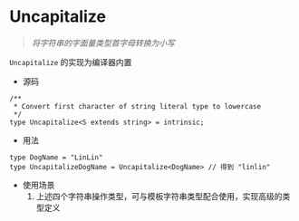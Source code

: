 # Uncapitalize

> *将字符串的字面量类型首字母转换为小写*

`Uncapitalize` 的实现为编译器内置

- 源码

```tsx
/**
 * Convert first character of string literal type to lowercase
 */
type Uncapitalize<S extends string> = intrinsic;
```

- 用法

```tsx
type DogName = "LinLin"
type UncapitalizeDogName = Uncapitalize<DogName> // 得到 "linlin"
```

- 使用场景
    1. 上述四个字符串操作类型，可与模板字符串类型配合使用，实现高级的类型定义
